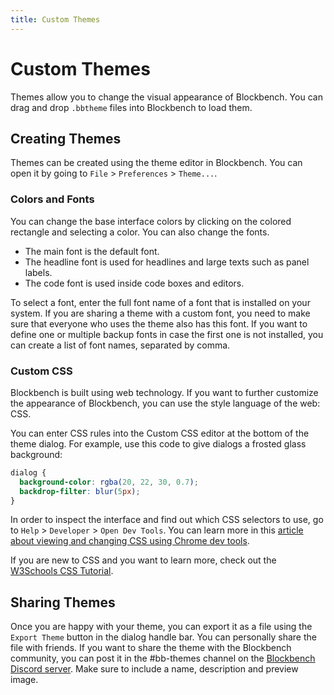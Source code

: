 ```yaml
---
title: Custom Themes
---
```


# Custom Themes

Themes allow you to change the visual appearance of Blockbench. You can drag and drop `.bbtheme` files into Blockbench to load them.

## Creating Themes

Themes can be created using the theme editor in Blockbench. You can open it by going to `File` > `Preferences` > `Theme...`.

### Colors and Fonts

You can change the base interface colors by clicking on the colored rectangle and selecting a color. You can also change the fonts.

* The main font is the default font.
* The headline font is used for headlines and large texts such as panel labels.
* The code font is used inside code boxes and editors.

To select a font, enter the full font name of a font that is installed on your system.
If you are sharing a theme with a custom font, you need to make sure that everyone who uses the theme also has this font.
If you want to define one or multiple backup fonts in case the first one is not installed, you can create a list of font names, separated by comma.

### Custom CSS

Blockbench is built using web technology. If you want to further customize the appearance of Blockbench, you can use the style language of the web: CSS.

You can enter CSS rules into the Custom CSS editor at the bottom of the theme dialog. For example, use this code to give dialogs a frosted glass background:

```css
dialog {
  background-color: rgba(20, 22, 30, 0.7);
  backdrop-filter: blur(5px);
}
```

In order to inspect the interface and find out which CSS selectors to use, go to `Help` > `Developer` > `Open Dev Tools`. You can learn more in this [article about viewing and changing CSS using Chrome dev tools](https://developer.chrome.com/docs/devtools/css/).

If you are new to CSS and you want to learn more, check out the [W3Schools CSS Tutorial](https://www.w3schools.com/css/).

## Sharing Themes

Once you are happy with your theme, you can export it as a file using the `Export Theme` button in the dialog handle bar.
You can personally share the file with friends.
If you want to share the theme with the Blockbench community, you can post it in the #bb-themes channel on the [Blockbench Discord server](http://discord.blockbench.net).
Make sure to include a name, description and preview image.

